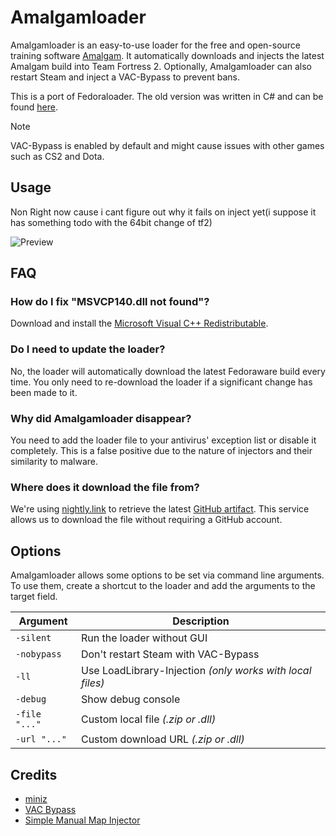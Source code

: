 # Amalgamloader


Amalgamloader is an easy-to-use loader for the free and open-source training software [Amalgam](https://github.com/rei-2/Amalgam).
It automatically downloads and injects the latest Amalgam build into Team Fortress 2.
Optionally, Amalgamloader can also restart Steam and inject a VAC-Bypass to prevent bans.

This is a port of Fedoraloader.
The old version was written in C# and can be found [here](https://github.com/Fedoraware/Fedoraloader-Legacy).

> [!NOTE]  
> VAC-Bypass is enabled by default and might cause issues with other games such as CS2 and Dota.

## Usage
Non Right now cause i cant figure out why it fails on inject yet(i suppose it has something todo with the 64bit change of tf2)

![Preview](.github/assets/Preview.png)

## FAQ

### How do I fix "MSVCP140.dll not found"?

Download and install the [Microsoft Visual C++ Redistributable](https://aka.ms/vs/17/release/vc_redist.x86.exe).

### Do I need to update the loader?

No, the loader will automatically download the latest Fedoraware build every time.
You only need to re-download the loader if a significant change has been made to it.

### Why did Amalgamloader disappear?

You need to add the loader file to your antivirus' exception list or disable it completely.
This is a false positive due to the nature of injectors and their similarity to malware.

### Where does it download the file from?

We're using [nightly.link](https://nightly.link/) to retrieve the latest [GitHub artifact](https://github.com/Fedoraware/Fedoraware/actions).
This service allows us to download the file without requiring a GitHub account.

## Options

Amalgamloader allows some options to be set via command line arguments.
To use them, create a shortcut to the loader and add the arguments to the target field.

| Argument | Description |
| --- | --- |
| `-silent` | Run the loader without GUI |
| `-nobypass` | Don't restart Steam with VAC-Bypass |
| `-ll` | Use LoadLibrary-Injection *(only works with local files)* |
| `-debug` | Show debug console |
| `-file "..."` | Custom local file *(.zip or .dll)* |
| `-url "..."` | Custom download URL *(.zip or .dll)* |

## Credits

- [miniz](https://github.com/richgel999/miniz)
- [VAC Bypass](https://github.com/danielkrupinski/VAC-Bypass)
- [Simple Manual Map Injector](https://github.com/TheCruZ/Simple-Manual-Map-Injector)
